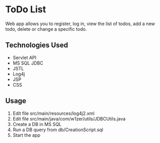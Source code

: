 # ToDo List
Web app allows you to register, log in, view the list of todos, add a new todo, delete or change a specific todo.
## Technologies Used
* Servlet API
* MS SQL JDBC
* JSTL
* Log4j
* JSP
* CSS
## Usage
1. Edit file src/main/resources/log4j2.xml
2. Edit file src/main/java/com/w1zer/utils/JDBCUtils.java
3. Create a DB in MS SQL
4. Run a DB query from db/CreationScript.sql
5. Start the app
